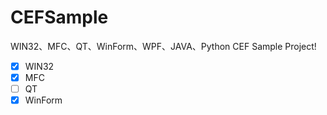 # CEFSample
WIN32、MFC、QT、WinForm、WPF、JAVA、Python CEF Sample Project!
- [x] WIN32
- [x] MFC  
- [ ] QT 
- [x] WinForm 
